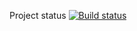 Project status [![Build status](https://ci.appveyor.com/api/projects/status/slclkbtu1nk8ivfe?svg=true)](https://ci.appveyor.com/project/Oksana-Petrova/hw-2-6-pageobject)